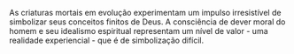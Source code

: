 ﻿As criaturas mortais em evolução experimentam um impulso irresistível de simbolizar seus conceitos finitos de Deus. A consciência de dever moral do homem e seu idealismo espiritual representam um nível de valor - uma realidade experiencial - que é de simbolização difícil.